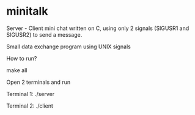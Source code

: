 # minitalk
Server - Client mini chat written on C, using only 2 signals (SIGUSR1 and SIGUSR2) to send a message.

Small data exchange program using UNIX signals

How to run?

make all

Open 2 terminals and run

Terminal 1: ./server

Terminal 2: ./client <PID> <string message that you want to send>
